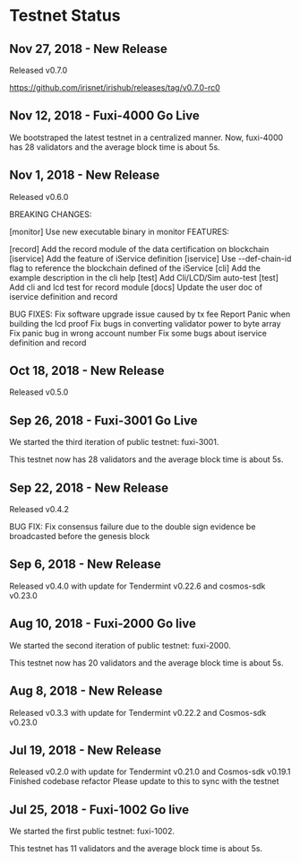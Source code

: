 # Testnet Status

## Nov 27, 2018 - New Release

Released v0.7.0

https://github.com/irisnet/irishub/releases/tag/v0.7.0-rc0


## Nov 12, 2018 - Fuxi-4000 Go Live

We bootstraped the latest testnet in a centralized manner. Now, fuxi-4000 has 28 validators and the average block time is about 5s.

## Nov 1, 2018 - New Release

Released v0.6.0

BREAKING CHANGES:

[monitor] Use new executable binary in monitor
FEATURES:

[record] Add the record module of the data certification on blockchain
[iservice] Add the feature of iService definition
[iservice] Use --def-chain-id flag to reference the blockchain defined of the iService
[cli] Add the example description in the cli help
[test] Add Cli/LCD/Sim auto-test
[test] Add cli and lcd test for record module
[docs] Update the user doc of iservice definition and record

BUG FIXES:
Fix software upgrade issue caused by tx fee
Report Panic when building the lcd proof
Fix bugs in converting validator power to byte array
Fix panic bug in wrong account number
Fix some bugs about iservice definition and record

## Oct 18, 2018 - New Release

Released v0.5.0


## Sep 26, 2018 - Fuxi-3001 Go Live

We started the third iteration of public testnet: fuxi-3001.

This testnet now has 28 validators and the average block time is about 5s. 

## Sep 22, 2018 - New Release

Released v0.4.2

BUG FIX: Fix consensus failure due to the double sign evidence be broadcasted before the genesis block

## Sep 6, 2018 - New Release

Released v0.4.0 with update for Tendermint v0.22.6 and cosmos-sdk v0.23.0

## Aug 10, 2018 - Fuxi-2000 Go live

We started the second iteration of public testnet: fuxi-2000.

This testnet now has 20 validators and the average block time is about 5s. 

## Aug 8, 2018 - New Release

Released v0.3.3 with update for Tendermint v0.22.2 and Cosmos-sdk v0.23.0

## Jul 19, 2018 - New Release

Released v0.2.0 with update for Tendermint v0.21.0 and Cosmos-sdk v0.19.1
Finished codebase refactor 
Please update to this to sync with the testnet

## Jul 25, 2018 - Fuxi-1002 Go live

We started the first public testnet: fuxi-1002.

This testnet has 11 validators and the average block time is about 5s. 